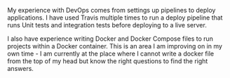 My experience with DevOps comes from settings up pipelines to deploy applications. I have used Travis multiple times to run a deploy pipeline that runs Unit tests and integration tests before deploying to a live server.

I also have experience writing Docker and Docker Compose files to run projects within a Docker container. This is an area I am improving on in my own time - I am currently at the place where I cannot write a docker file from the top of my head but know the right questions to find the right answers.